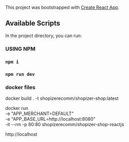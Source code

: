 This project was bootstrapped with [Create React App](https://github.com/facebook/create-react-app).

## Available Scripts

In the project directory, you can run:

### USING NPM

### `npm i`

### `npm run dev`

### docker files ###

docker build . -t shopizerecomm/shopizer-shop:latest

docker run \
-e "APP_MERCHANT=DEFAULT" \
-e "APP_BASE_URL=http://localhost:8080" \
-it --rm -p 80:80 shopizerecomm/shopizer-shop-reactjs

http://localhost